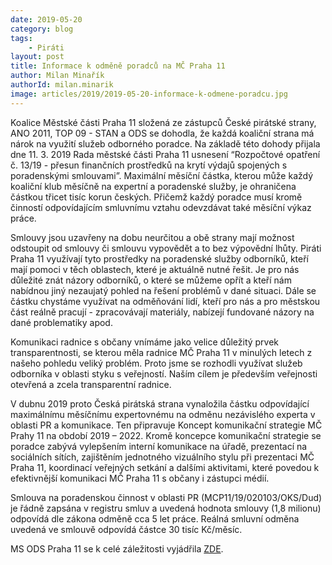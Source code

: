 ```yaml
---
date: 2019-05-20
category: blog
tags: 
	- Piráti
layout: post
title: Informace k odměně poradců na MČ Praha 11
author: Milan Minařík
authorId: milan.minarik
image: articles/2019/2019-05-20-informace-k-odmene-poradcu.jpg
---
```


Koalice Městské části Praha 11 složená ze zástupců České pirátské strany, ANO 2011, TOP 09 - STAN a ODS se dohodla, že každá koaliční strana má nárok na využití služeb odborného poradce. Na základě této dohody přijala dne 11. 3. 2019 Rada městské části Praha 11 usnesení “Rozpočtové opatření č. 13/19 - přesun finančních prostředků na krytí výdajů spojených s poradenskými smlouvami”. Maximální měsíční částka, kterou může každý koaliční klub měsíčně na expertní a poradenské služby, je ohraničena částkou třicet tisíc korun českých. Přičemž každý  poradce musí kromě činností odpovídajícím smluvnímu vztahu odevzdávat také měsíční výkaz práce.

Smlouvy jsou uzavřeny na dobu neurčitou a obě strany mají možnost odstoupit od smlouvy či smlouvu vypovědět a to bez výpovědní lhůty.  Piráti Praha 11 využívají tyto prostředky na poradenské služby odborníků, kteří mají pomoci v těch oblastech, které je aktuálně nutné řešit. Je pro nás důležité znát názory odborníků, o které se můžeme opřít a kteří nám nabídnou jiný nezaujatý pohled na řešení problémů v dané situaci. Dále se částku chystáme využívat na odměňování lidí, kteří pro nás a pro městskou část reálně pracují - zpracovávají materiály, nabízejí fundované názory na dané problematiky apod.

Komunikaci radnice s občany vnímáme jako velice důležitý prvek transparentnosti, se kterou měla radnice MČ Praha 11 v minulých letech z našeho pohledu veliký problém. Proto jsme se rozhodli využívat služeb odborníka v oblasti styku s veřejností. Naším cílem je především veřejnosti otevřená a zcela transparentní radnice.

V dubnu 2019 proto Česká pirátská strana vynaložila částku odpovídající maximálnímu měsíčnímu expertovnému na odměnu nezávislého experta v oblasti PR a komunikace. Ten připravuje Koncept komunikační strategie MČ Prahy 11 na období 2019 – 2022. Kromě koncepce komunikační strategie se poradce zabývá vylepšením interní komunikace na úřadě, prezentací na sociálních sítích, zajištěním jednotného vizuálního stylu při prezentaci MČ Praha 11, koordinací veřejných setkání a dalšími aktivitami, které povedou k efektivnější komunikaci MČ Praha 11 s občany i zástupci médií. 

Smlouva na poradenskou činnost v oblasti PR (MCP11/19/020103/OKS/Dud) je řádně zapsána v registru smluv a uvedená hodnota smlouvy (1,8 milionu) odpovídá dle zákona odměně cca 5 let práce. Reálná smluvní odměna uvedená ve smlouvě odpovídá částce 30 tisíc Kč/měsíc.





MS ODS Praha 11 se k celé záležitosti vyjádřila [ZDE](https://www.facebook.com/odspraha11/photos/a.147032495333663/2238315916205300/?type=3&comment_id=2243078029062422&reply_comment_id=2243496982353860&comment_tracking=%7B%22tn%22%3A%22R%22%7D).

